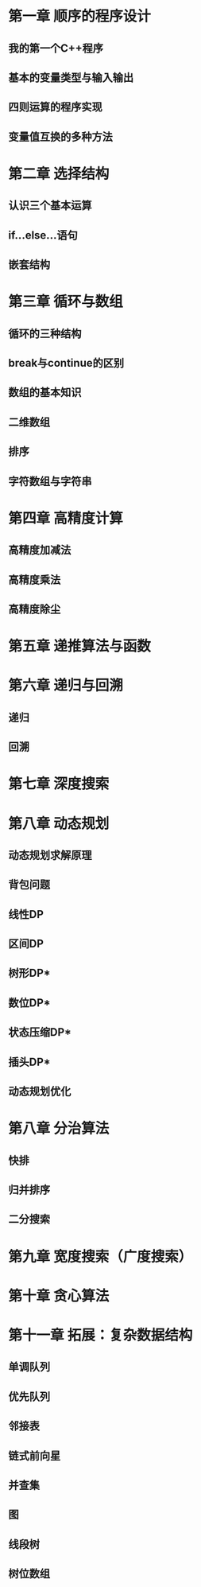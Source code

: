 # 第一章  顺序的程序设计
  ## 我的第一个C++程序
  ## 基本的变量类型与输入输出
  ## 四则运算的程序实现
  ## 变量值互换的多种方法
# 第二章  选择结构
  ## 认识三个基本运算
  ## if...else...语句
  ## 嵌套结构
# 第三章  循环与数组
  ## 循环的三种结构
  ## break与continue的区别
  ## 数组的基本知识
  ## 二维数组
  ## 排序
  ## 字符数组与字符串
# 第四章  高精度计算
  ## 高精度加减法
  ## 高精度乘法
  ## 高精度除尘
# 第五章  递推算法与函数
# 第六章  递归与回溯
  ## 递归
  ## 回溯
# 第七章  深度搜索
# 第八章  动态规划
  ## 动态规划求解原理
  ## 背包问题
  ## 线性DP
  ## 区间DP
  ## 树形DP*
  ## 数位DP*
  ## 状态压缩DP*
  ## 插头DP*
  ## 动态规划优化
# 第八章  分治算法
  ## 快排
  ## 归并排序
  ## 二分搜索
# 第九章  宽度搜索（广度搜索）
# 第十章  贪心算法
# 第十一章  拓展：复杂数据结构
  ## 单调队列
  ## 优先队列
  ## 邻接表
  ## 链式前向星
  ## 并查集
  ## 图
  ## 线段树
  ## 树位数组
